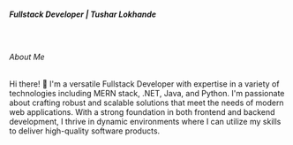 <h5>Fullstack Developer | Tushar Lokhande </h5> <br/>
<h6>About Me</h6>
<p>Hi there! 👋 I'm a versatile Fullstack Developer with expertise in a variety of technologies including MERN stack, .NET, Java, and Python.
I'm passionate about crafting robust and scalable solutions that meet the needs of modern web applications. With a strong foundation in both frontend and backend development, I thrive in dynamic environments where I can utilize my skills to deliver high-quality software products.</p>

